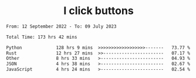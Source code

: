 <h1 align="center">
I click buttons
</h1>

<!--START_SECTION:waka-->

```txt
From: 12 September 2022 - To: 09 July 2023

Total Time: 173 hrs 42 mins

Python             128 hrs 9 mins  >>>>>>>>>>>>>>>>>>-------   73.77 %
Rust               12 hrs 27 mins  >>-----------------------   07.17 %
Other              8 hrs 33 mins   >------------------------   04.93 %
JSON               4 hrs 38 mins   >------------------------   02.67 %
JavaScript         4 hrs 24 mins   >------------------------   02.54 %
```

<!--END_SECTION:waka-->
